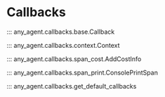 # Callbacks

::: any_agent.callbacks.base.Callback

::: any_agent.callbacks.context.Context

::: any_agent.callbacks.span_cost.AddCostInfo

::: any_agent.callbacks.span_print.ConsolePrintSpan

::: any_agent.callbacks.get_default_callbacks

